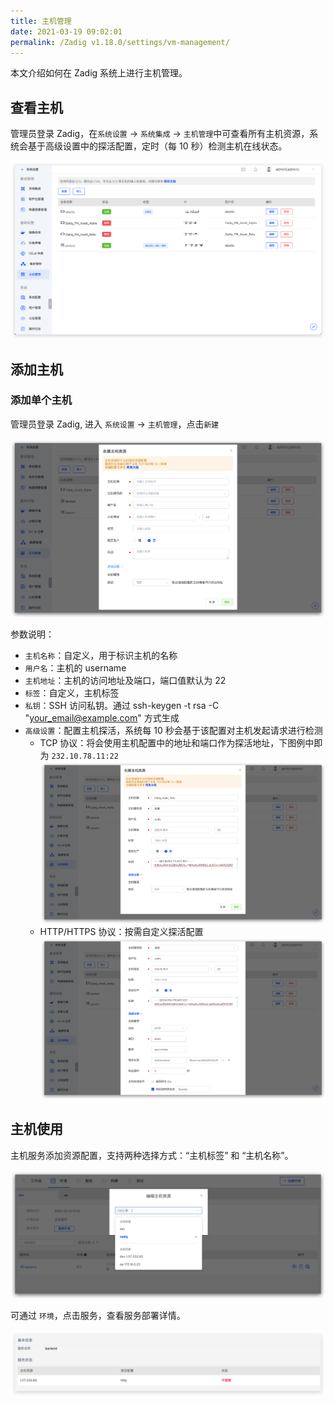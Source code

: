 ```yaml
---
title: 主机管理
date: 2021-03-19 09:02:01
permalink: /Zadig v1.18.0/settings/vm-management/
---
```


本文介绍如何在 Zadig 系统上进行主机管理。

## 查看主机

管理员登录 Zadig，在`系统设置` -> `系统集成` -> `主机管理`中可查看所有主机资源，系统会基于高级设置中的探活配置，定时（每 10 秒）检测主机在线状态。

![vm_list](./_images/vm_list.png)

## 添加主机

### 添加单个主机

管理员登录 Zadig, 进入 `系统设置` -> `主机管理`，点击`新建`

![machine_resource_add](./_images/machine_resource_add.png)

参数说明：
- `主机名称`：自定义，用于标识主机的名称
- `用户名`：主机的 username
- `主机地址`：主机的访问地址及端口，端口值默认为 22
- `标签`：自定义，主机标签
- `私钥`：SSH 访问私钥。通过 ssh-keygen -t rsa -C "your_email@example.com" 方式生成
- `高级设置`：配置主机探活，系统每 10 秒会基于该配置对主机发起请求进行检测
    - TCP 协议：将会使用主机配置中的地址和端口作为探活地址，下图例中即为 `232.10.78.11:22`
![machine_probe_config_tcp](./_images/machine_probe_config_tcp.png)
    - HTTP/HTTPS 协议：按需自定义探活配置
![machine_probe_config_http](./_images/machine_probe_config_http.png)

## 主机使用

主机服务添加资源配置，支持两种选择方式：“主机标签” 和 “主机名称”。

![machine_resource_use](./_images/machine_resource_use.png)

可通过 `环境`，点击服务，查看服务部署详情。

![machine_resource_show](./_images/machine_resource_show.png)
